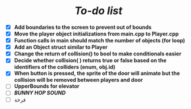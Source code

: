 # <center> ***To-do list*** </center>
 
 - [x] **Add boundaries to the screen to prevent out of bounds**
 - [x] **Move the player object initializations from main.cpp to Player.cpp**
 - [x] **Function calls in main should match the number of objects (for loop)**
 - [x] **Add an Object struct similar to Player**
 - [x] **Change the return of collision() to bool to make conditionals easier**
 - [x] **Decide whether collision( ) returns true or false based on the identifiers of the colliders (enum, obj.id)**
 - [x] **When button is pressed, the sprite of the door will animate but the collision will be removed between players and door**
 - [ ] **UpperBounds for elevator**
 - [ ] ***BUNNY HOP SOUND***
 - [ ] فرخة
